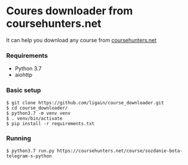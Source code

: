 # Coures downloader from coursehunters.net
It can help you download any course from [coursehunters.net](https://coursehunters.net)

### Requirements
 - Python 3.7
 - aiohttp

### Basic setup
```
$ git clone https://github.com/ligain/course_downloader.git
$ cd course_downloader/
$ python3.7 -m venv venv
$ . venv/bin/activate
$ pip install -r requirements.txt
```
### Running
```
$ python3.7 run.py https://coursehunters.net/course/sozdanie-bota-telegram-s-python
```